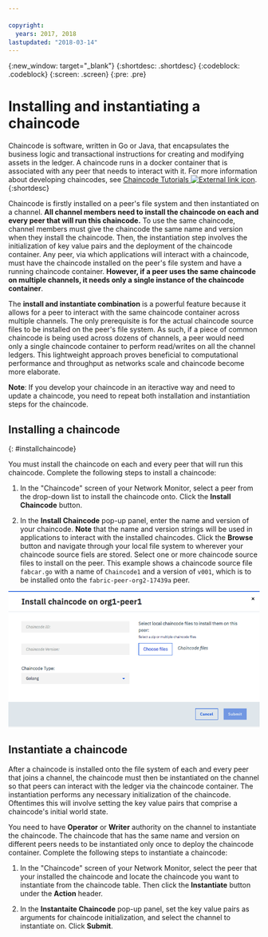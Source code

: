 ```yaml
---

copyright:
  years: 2017, 2018
lastupdated: "2018-03-14"
---
```


{:new_window: target="_blank"}
{:shortdesc: .shortdesc}
{:codeblock: .codeblock}
{:screen: .screen}
{:pre: .pre}

# Installing and instantiating a chaincode

Chaincode is software, written in Go or Java, that encapsulates the business logic and transactional instructions
for creating and modifying assets in the ledger.  A chaincode runs in a docker container that is associated with any peer that needs to interact with it.  For more information about developing chaincodes, see [Chaincode Tutorials ![External link icon](../images/external_link.svg "External link icon")](http://hyperledger-fabric.readthedocs.io/en/latest/chaincode.html).
{:shortdesc}

Chaincode is firstly installed on a peer's file system and then instantiated on a channel.  **All channel members need to install the chaincode on each and every peer that will run this chaincode.**  To use the same chaincode, channel members must give the chaincode the same name and version when they install the chaincode.  Then, the instantiation step involves the initialization of key value pairs and the deployment of the chaincode container.  Any peer, via which applications will interact with a chaincode, must have the chaincode installed on the peer's file system and have a running chaincode container.  **However, if a peer uses the same chaincode on multiple channels, it needs only a single instance of the chaincode container**.  

The **install and instantiate combination** is a powerful feature because it allows for a peer to interact with the same chaincode container across multiple channels.  The only prerequisite is for the actual chaincode source files to be installed on the peer's file system.  As such, if a piece of common chaincode is being used across dozens of channels, a peer would need only a single chaincode container to perform read/writes on all the channel ledgers.  This lightweight approach proves beneficial to computational performance and throughput as networks scale and chaincode become more elaborate.  

**Note**: If you develop your chaincode in an iteractive way and need to update a chaincode, you need to repeat both installation and instantiation steps for the chaincode.


## Installing a chaincode
{: #installchaincode}

You must install the chaincode on each and every peer that will run this chaincode.  Complete the following steps to install a chaincode:
1. In the "Chaincode" screen of your Network Monitor, select a peer from the drop-down list to install the chaincode onto.  Click the **Install Chaincode** button.
<!--
  ![Chaincode screen](../images/chaincode_install_overview.png "Chaincode scren")  
-->

2. In the **Install Chaincode** pop-up panel, enter the name and version of your chaincode. **Note** that the name and version strings will be used in applications to interact with the installed chaincodes.  Click the **Browse** button and navigate through your local file system to wherever your chaincode source fiels are stored.  Select one or more chaincode source files to install on the peer.  This example shows a chaincode source file `fabcar.go` with a name of `Chaincode1` and a version of `v001`, which is to be installed onto the `fabric-peer-org2-17439a` peer.  

  ![Install Chaincode](../images/chaincode_install.png "Install Chaincode")



## Instantiate a chaincode
After a chaincode is installed onto the file system of each and every peer that joins a channel, the chaincode must then be instantiated on the channel so that peers can interact with the ledger via the chaincode container.  The instantiation performs any necessary initialization of the chaincode.  Oftentimes this will involve setting the key value pairs that comprise a chaincode's initial world state.  

You need to have **Operator** or **Writer** authority on the channel to instantiate the chaincode.  The  chaincode that has the same name and version on different peers needs to be instantiated only once to deploy the chaincode container.  Complete the following steps to instantiate a chaincode:
1. In the "Chaincode" screen of your Network Monitor, select the peer that your installed the chaincode and locate the chaincode you want to instantiate from the chaincode table.  Then click the **Instantiate** button under the **Action** header.  
<!--
  ![Instantiate Chaincode](../images/chaincode_instantiate.png "Instantiate Chaincode")  
-->

2. In the **Instantaite Chaincode** pop-up panel, set the key value pairs as arguments for chaincode initialization, and select the channel to instantiate on.  Click **Submit**.
<!--
  ![Instantiate Chaincode panel](../images/chaincode_instantiate_panel.png "Instantiate Chaincode panel")   
-->
